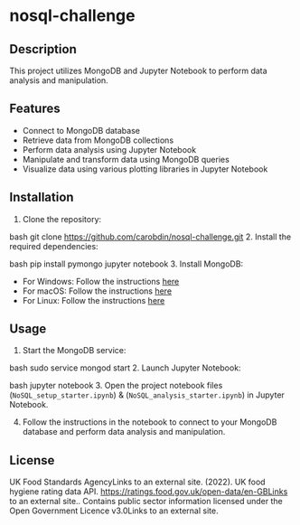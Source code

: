# nosql-challenge

## Description

This project utilizes MongoDB and Jupyter Notebook to perform data analysis and manipulation. 

## Features

- Connect to MongoDB database
- Retrieve data from MongoDB collections
- Perform data analysis using Jupyter Notebook
- Manipulate and transform data using MongoDB queries
- Visualize data using various plotting libraries in Jupyter Notebook

## Installation

1. Clone the repository:

bash
git clone https://github.com/carobdin/nosql-challenge.git
2. Install the required dependencies:

bash
pip install pymongo jupyter notebook
3. Install MongoDB:

- For Windows: Follow the instructions [here](https://docs.mongodb.com/manual/tutorial/install-mongodb-on-windows/)
- For macOS: Follow the instructions [here](https://docs.mongodb.com/manual/tutorial/install-mongodb-on-os-x/)
- For Linux: Follow the instructions [here](https://docs.mongodb.com/manual/administration/install-on-linux/)

## Usage

1. Start the MongoDB service:

bash
sudo service mongod start
2. Launch Jupyter Notebook:

bash
jupyter notebook
3. Open the project notebook files (`NoSQL_setup_starter.ipynb`) & (`NoSQL_analysis_starter.ipynb`) in Jupyter Notebook.

4. Follow the instructions in the notebook to connect to your MongoDB database and perform data analysis and manipulation.


## License

UK Food Standards AgencyLinks to an external site. (2022). UK food hygiene rating data API. https://ratings.food.gov.uk/open-data/en-GBLinks to an external site.. Contains public sector information licensed under the Open Government Licence v3.0Links to an external site.
